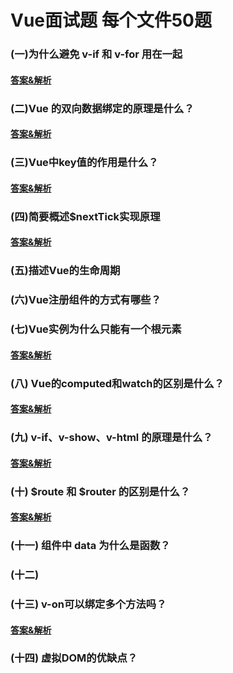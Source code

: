 # Vue面试题 每个文件50题

### (一)为什么避免 v-if 和 v-for 用在一起

#### [答案&解析](https://github.com/QMcoder/QM-FE-Interview/issues/10)

### (二)Vue 的双向数据绑定的原理是什么？

#### [答案&解析](https://github.com/QMcoder/QM-FE-Interview/issues/17)

### (三)Vue中key值的作用是什么？

#### [答案&解析](https://github.com/QMcoder/QM-FE-Interview/issues/24)

### (四)简要概述$nextTick实现原理

#### [答案&解析](https://github.com/QMcoder/QM-FE-Interview/issues/30)

### (五)描述Vue的生命周期

### (六)Vue注册组件的方式有哪些？

### (七)Vue实例为什么只能有一个根元素

#### [答案&解析](https://github.com/QMcoder/QM-FE-Interview/issues/35)

### (八) Vue的computed和watch的区别是什么？

#### [答案&解析](https://github.com/QMcoder/QM-FE-Interview/issues/57)
### (九) v-if、v-show、v-html 的原理是什么？

#### [答案&解析](https://github.com/QMcoder/QM-FE-Interview/issues/45)

### (十) $route 和 $router 的区别是什么？

#### [答案&解析](https://github.com/QMcoder/QM-FE-Interview/issues/55)

### (十一) 组件中 data 为什么是函数？

### (十二)

### (十三) v-on可以绑定多个方法吗？

#### [答案&解析](https://github.com/QMcoder/QM-FE-Interview/issues/56)

### (十四) 虚拟DOM的优缺点？